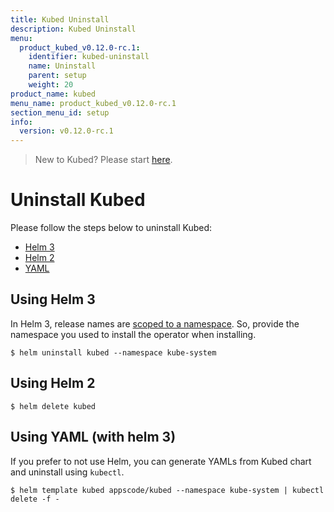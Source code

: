 ```yaml
---
title: Kubed Uninstall
description: Kubed Uninstall
menu:
  product_kubed_v0.12.0-rc.1:
    identifier: kubed-uninstall
    name: Uninstall
    parent: setup
    weight: 20
product_name: kubed
menu_name: product_kubed_v0.12.0-rc.1
section_menu_id: setup
info:
  version: v0.12.0-rc.1
---
```


> New to Kubed? Please start [here](/products/kubed/v0.12.0-rc.1/concepts/README).

# Uninstall Kubed

Please follow the steps below to uninstall Kubed:

<ul class="nav nav-tabs" id="installerTab" role="tablist">
  <li class="nav-item">
    <a class="nav-link active" id="helm3-tab" data-toggle="tab" href="#helm3" role="tab" aria-controls="helm3" aria-selected="true">Helm 3</a>
  </li>
  <li class="nav-item">
    <a class="nav-link" id="helm2-tab" data-toggle="tab" href="#helm2" role="tab" aria-controls="helm2" aria-selected="false">Helm 2</a>
  </li>
  <li class="nav-item">
    <a class="nav-link" id="script-tab" data-toggle="tab" href="#script" role="tab" aria-controls="script" aria-selected="false">YAML</a>
  </li>
</ul>
<div class="tab-content" id="installerTabContent">
  <div class="tab-pane fade show active" id="helm3" role="tabpanel" aria-labelledby="helm3-tab">

## Using Helm 3

In Helm 3, release names are [scoped to a namespace](https://v3.helm.sh/docs/faq/#release-names-are-now-scoped-to-the-namespace). So, provide the namespace you used to install the operator when installing.

```console
$ helm uninstall kubed --namespace kube-system
```

</div>
<div class="tab-pane fade" id="helm2" role="tabpanel" aria-labelledby="helm2-tab">

## Using Helm 2

```console
$ helm delete kubed
```

</div>
<div class="tab-pane fade" id="script" role="tabpanel" aria-labelledby="script-tab">

## Using YAML (with helm 3)

If you prefer to not use Helm, you can generate YAMLs from Kubed chart and uninstall using `kubectl`.

```console
$ helm template kubed appscode/kubed --namespace kube-system | kubectl delete -f -
```

</div>
</div>
